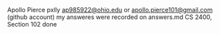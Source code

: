 Apollo Pierce 
pxlly
ap985922@ohio.edu  or apollo.pierce101@gmail.com (github account)
my answeres were recorded on answers.md 
CS 2400, Section 102
done
